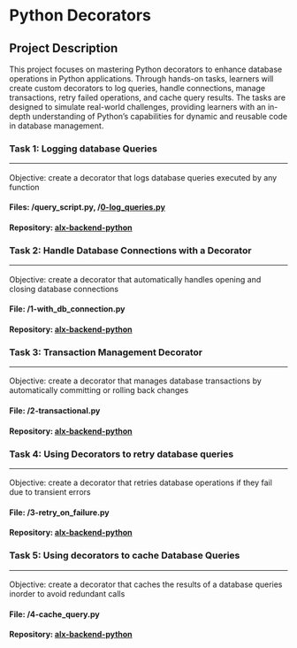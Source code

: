 # Python Decorators
## Project Description
<p>This project focuses on mastering Python decorators to enhance database operations in Python applications. Through hands-on tasks, learners will create custom decorators to log queries, handle connections, manage transactions, retry failed operations, and cache query results. The tasks are designed to simulate real-world challenges, providing learners with an in-depth understanding of Python’s capabilities for dynamic and reusable code in database management.</p>


### Task 1: Logging database Queries <hr/>
<p>Objective: create a decorator that logs database queries executed by any function</p>

#### Files: /query_script.py, /[0-log_queries.py](https://github.com/chinazagideon/alx-backend-python/blob/main/python-decorators-0x01/0-log_queries.py "0-log_queries")
#### Repository: [alx-backend-python](https://github.com/chinazagideon/alx-backend-python "repository link")


### Task 2: Handle Database Connections with a Decorator <hr/>

<p>Objective: create a decorator that automatically handles opening and closing database connections</p>

#### File: /1-with_db_connection.py
#### Repository: [alx-backend-python](https://github.com/chinazagideon/alx-backend-python "repository link")<br/>


### Task 3: Transaction Management Decorator <hr/>

<p>Objective: create a decorator that manages database transactions by automatically committing or rolling back changes</p> 

#### File: /2-transactional.py
#### Repository: [alx-backend-python](https://github.com/chinazagideon/alx-backend-python "repository link")



### Task 4: Using Decorators to retry database queries <hr/>

<p>Objective: create a decorator that retries database operations if they fail due to transient errors</p> 

#### File: /3-retry_on_failure.py
#### Repository: [alx-backend-python](https://github.com/chinazagideon/alx-backend-python "repository link")

### Task 5: Using decorators to cache Database Queries<hr/>

<p>Objective: create a decorator that caches the results of a database queries inorder to avoid redundant calls</p> 

#### File: /4-cache_query.py
#### Repository: [alx-backend-python](https://github.com/chinazagideon/alx-backend-python "repository link")

